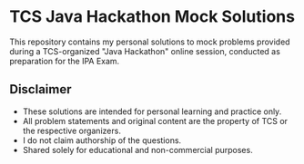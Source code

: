 # TCS Java Hackathon Mock Solutions

This repository contains my personal solutions to mock problems provided during a TCS-organized "Java Hackathon" online session, conducted as preparation for the IPA Exam.

## Disclaimer

- These solutions are intended for personal learning and practice only.
- All problem statements and original content are the property of TCS or the respective organizers.
- I do not claim authorship of the questions.
- Shared solely for educational and non-commercial purposes.
